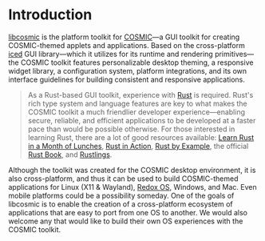 # Introduction

[libcosmic][toolkit] is the platform toolkit for [COSMIC](cosmic)—a GUI toolkit for creating COSMIC-themed applets and applications. Based on the cross-platform [iced][iced] GUI library—which it utilizes for its runtime and rendering primitives—the COSMIC toolkit features personalizable desktop theming, a responsive widget library, a configuration system, platform integrations, and its own interface guidelines for building consistent and responsive applications.

> As a Rust-based GUI toolkit, experience with [Rust](rust) is required. Rust's rich type system and language features are key to what makes the COSMIC toolkit a much friendlier developer experience—enabling secure, reliable, and efficient applications to be developed at a faster pace than would be possible otherwise. For those interested in learning Rust, there are a lot of good resources available: [Learn Rust in a Month of Lunches][month-of-lunches], [Rust in Action][rust-in-action], [Rust by Example][rust-by-example], the official [Rust Book][rust-book], and [Rustlings][rustlings].

Although the toolkit was created for the COSMIC desktop environment, it is also cross-platform, and thus it can be used to build COSMIC-themed applications for Linux (X11 & Wayland), [Redox OS](redox-os), Windows, and Mac. Even mobile platforms could be a possibility someday. One of the goals of libcosmic is to enable the creation of a cross-platform ecosystem of applications that are easy to port from one OS to another. We would also welcome any that would like to build their own OS experiences with the COSMIC toolkit.

[cosmic]: https://github.com/pop-os/cosmic-epoch
[iced]: https://iced.rs/
[month-of-lunches]: https://www.manning.com/books/learn-rust-in-a-month-of-lunches
[redox-os]: https://redox-os.org/
[rust]: https://www.rust-lang.org/
[rust-book]: https://doc.rust-lang.org/stable/book/
[rust-by-example]: https://doc.rust-lang.org/rust-by-example/
[rust-in-action]: https://www.manning.com/books/rust-in-action
[rustlings]: https://github.com/rust-lang/rustlings
[toolkit]: https://github.com/pop-os/libcosmic
